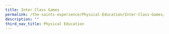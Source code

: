 ```yaml
---
title: Inter Class Games
permalink: /the-saints-experience/Physical-Education/Inter-Class-Games/
description: ""
third_nav_title: Physical Education
---
```

